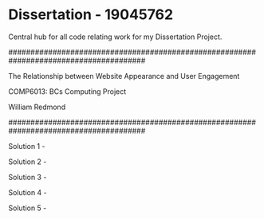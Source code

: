 # Dissertation - 19045762
Central hub for all code relating work for my Dissertation Project.

#######################################################################################

The Relationship between Website Appearance and User Engagement 

COMP6013: BCs Computing Project

William Redmond

#######################################################################################

Solution 1 -

Solution 2 -

Solution 3 -

Solution 4 -

Solution 5 -
